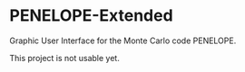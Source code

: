 # PENELOPE-Extended
Graphic User Interface for the Monte Carlo code PENELOPE.

This project is not usable yet.